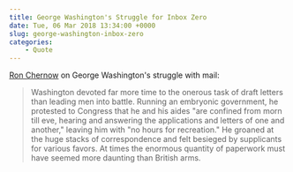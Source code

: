 ```yaml
---
title: George Washington's Struggle for Inbox Zero
date: Tue, 06 Mar 2018 13:34:00 +0000
slug: george-washington-inbox-zero
categories:
    - Quote
---
```


[Ron Chernow](https://amzn.to/3e3NppS) on George Washington's struggle with
mail:

> Washington devoted far more time to the onerous task of draft letters than
> leading men into battle. Running an embryonic government, he protested to
> Congress that he and his aides "are confined from morn till eve, hearing and
> answering the applications and letters of one and another," leaving him with
> "no hours for recreation." He groaned at the huge stacks of correspondence
> and felt besieged by supplicants for various favors. At times the enormous
> quantity of paperwork must have seemed more daunting than British arms.
